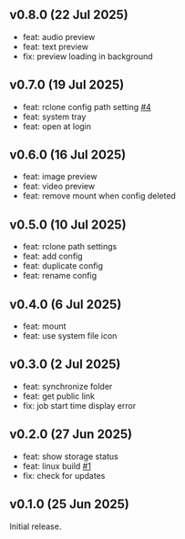 ## v0.8.0 (22 Jul 2025)

* feat: audio preview
* feat: text preview
* fix: preview loading in background

## v0.7.0 (19 Jul 2025)

* feat: rclone config path setting [#4](https://github.com/liriliri/rem/issues/4)
* feat: system tray
* feat: open at login

## v0.6.0 (16 Jul 2025)

* feat: image preview
* feat: video preview
* feat: remove mount when config deleted

## v0.5.0 (10 Jul 2025)

* feat: rclone path settings
* feat: add config
* feat: duplicate config
* feat: rename config

## v0.4.0 (6 Jul 2025)

* feat: mount
* feat: use system file icon

## v0.3.0 (2 Jul 2025)

* feat: synchronize folder
* feat: get public link
* fix: job start time display error

## v0.2.0 (27 Jun 2025)

* feat: show storage status
* feat: linux build [#1](https://github.com/liriliri/rem/pull/1)
* fix: check for updates

## v0.1.0 (25 Jun 2025)

Initial release.
